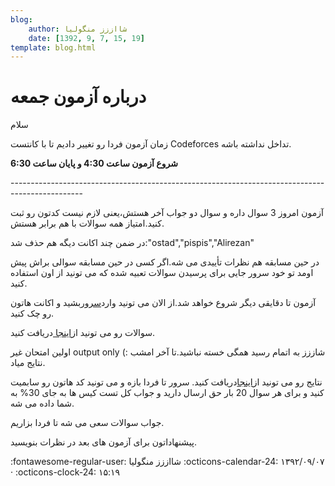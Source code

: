 ```yaml
---
blog:
    author: شااززز منگولیا
    date: [1392, 9, 7, 15, 19]
template: blog.html
---
```

# درباره آزمون جمعه

<div class="cnt">
سلام<p></p>
<p>زمان آزمون فردا رو تغییر دادیم تا با کانتست Codeforces تداخل نداشته باشه.</p>
<p><strong>شروع آزمون ساعت 4:30 و پایان ساعت 6:30</strong></p>
<p>------------------------------------------------------------------------------------------------</p>
<p>آزمون امروز 3 سوال داره و سوال دو جواب آخر هستش،یعنی لازم نیست کدتون رو ثبت کنید.امتیاز همه سوالات با هم برابر هستش.</p>
<p>در ضمن چند اکانت دیگه هم حذف شد:"ostad","pispis","Alirezan"</p>
<p>در حین مسابقه هم نظرات تأییدی می شه.اگر کسی در حین مسابقه سوالی براش پیش اومد تو خود سرور جایی برای پرسیدن سوالات تعبیه شده که می تونید از اون استفاده کنید.</p>
<p>آزمون تا دقایقی دیگر شروع خواهد شد.از الان می تونید وارد<a href="http://87.236.211.146/" target="_blank">سرور</a>بشید و اکانت هاتون رو چک کنید.</p>
<p>سوالات رو می تونید از<a href="http://bayanbox.ir/id/2887764348251673808">اینجا </a>دریافت کنید.</p>
<p>اولین امتحان غیر output only (: شاززز به اتمام رسید همگی خسته نباشید.تا آخر امشب نتایج میاد.</p>
<p>نتایج رو می تونید از<a href="http://bayanbox.ir/id/997505417141816422?info">اینجا</a>دریافت کنید. سرور تا فردا بازه و می تونید کد هاتون رو سابمیت کنید و برای هر سوال 20 بار حق ارسال دارید و جواب کل تست کیس ها به جای 30% به شما داده می شه.</p>
<p>جواب سوالات سعی می شه تا فردا بزاریم.</p>
<p>پیشنهاداتون برای آزمون های بعد در نظرات بنویسید.</p>
</div>

<div class="blog-info" markdown>
<span class="blog-author">
:fontawesome-regular-user: شااززز منگولیا
</span>
<span class="blog-date">
:octicons-calendar-24: ۱۳۹۲/۰۹/۰۷ · :octicons-clock-24: ۱۵:۱۹
</span>
</div>

